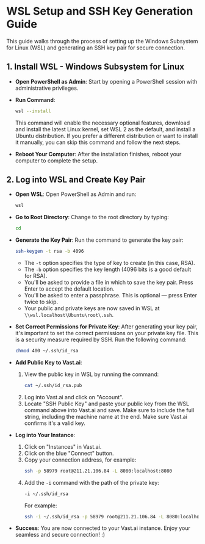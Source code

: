 # WSL Setup and SSH Key Generation Guide

This guide walks through the process of setting up the Windows Subsystem for Linux (WSL) and generating an SSH key pair for secure connection.

## 1. Install WSL - Windows Subsystem for Linux

- **Open PowerShell as Admin**: Start by opening a PowerShell session with administrative privileges.

- **Run Command**: 
    ```sh
    wsl --install
    ```
    This command will enable the necessary optional features, download and install the latest Linux kernel, set WSL 2 as the default, and install a Ubuntu distribution. If you prefer a different distribution or want to install it manually, you can skip this command and follow the next steps.

- **Reboot Your Computer**: After the installation finishes, reboot your computer to complete the setup.

## 2. Log into WSL and Create Key Pair

- **Open WSL**: Open PowerShell as Admin and run:
    ```sh
    wsl
    ```

- **Go to Root Directory**: Change to the root directory by typing:
    ```sh
    cd
    ```

- **Generate the Key Pair**: Run the command to generate the key pair:
    ```sh
    ssh-keygen -t rsa -b 4096
    ```
    - The `-t` option specifies the type of key to create (in this case, RSA).
    - The `-b` option specifies the key length (4096 bits is a good default for RSA).
    - You'll be asked to provide a file in which to save the key pair. Press Enter to accept the default location.
    - You'll be asked to enter a passphrase. This is optional — press Enter twice to skip.
    - Your public and private keys are now saved in WSL at `\\wsl.localhost\Ubuntu\root\.ssh`.

- **Set Correct Permissions for Private Key**:
    After generating your key pair, it's important to set the correct permissions on your private key file. This is a security measure required by SSH. Run the following command:
    
    ```sh
    chmod 400 ~/.ssh/id_rsa
    ```

- **Add Public Key to Vast.ai**:
    1. View the public key in WSL by running the command:
        ```sh
        cat ~/.ssh/id_rsa.pub
        ```
    2. Log into Vast.ai and click on "Account".
    3. Locate "SSH Public Key" and paste your public key from the WSL command above into Vast.ai and save. Make sure to include the full string, including the machine name at the end. Make sure Vast.ai confirms it's a valid key. 

- **Log into Your Instance**:
    1. Click on "Instances" in Vast.ai.
    2. Click on the blue "Connect" button.
    3. Copy your connection address, for example:
        ```sh
        ssh -p 58979 root@211.21.106.84 -L 8080:localhost:8080
        ```
    4. Add the `-i` command with the path of the private key:
        ```sh
        -i ~/.ssh/id_rsa
        ```
        For example:
        ```sh
        ssh -i ~/.ssh/id_rsa -p 58979 root@211.21.106.84 -L 8080:localhost:8080
        ```

- **Success**: You are now connected to your Vast.ai instance. Enjoy your seamless and secure connection! :)
